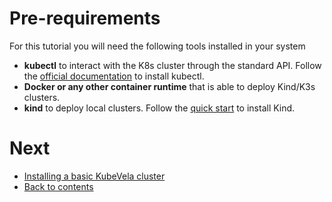 # Pre-requirements

For this tutorial you will need the following tools installed in your system

* **kubectl** to interact with the K8s cluster through the standard API. Follow the [official documentation](https://kubernetes.io/docs/tasks/tools/) to install kubectl.
* **Docker or any other container runtime** that is able to deploy Kind/K3s clusters.
* **kind** to deploy local clusters. Follow the [quick start](https://kind.sigs.k8s.io/docs/user/quick-start/) to install Kind.

# Next

* [Installing a basic KubeVela cluster](./01.install_kubevela.md)
* [Back to contents](../README.md)